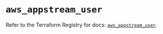# `aws_appstream_user`

Refer to the Terraform Registry for docs: [`aws_appstream_user`](https://registry.terraform.io/providers/hashicorp/aws/5.56.1/docs/resources/appstream_user).
